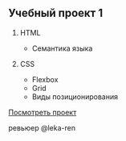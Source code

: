 ## **Учебный проект 1**

1. HTML
   - Семантика языка

2. CSS
   - Flexbox
   - Grid
   - Виды позиционирования

[Посмотреть проект](https://endless1ve.github.io/land/)

ревьюер @leka-ren
